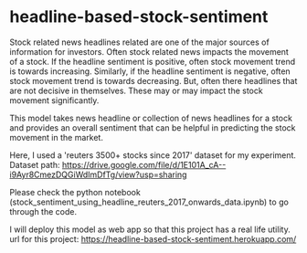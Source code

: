 # headline-based-stock-sentiment

Stock related news headlines related are one of the major sources of information for investors. Often stock related news impacts the movement of a stock. If the headline sentiment is positive, often stock movement trend is towards increasing. Similarly, if the headline sentiment is negative, often stock movement trend is towards decreasing. But, often there headlines that are not decisive in themselves. These may or may impact the stock movement significantly.

This model takes news headline or collection of news headlines for a stock and provides an overall sentiment that can be helpful in predicting the stock movement in the market.

Here, I used a 'reuters 3500+ stocks since 2017' dataset for my experiment. 
Dataset path: https://drive.google.com/file/d/1E101A_cA--i9Ayr8CmezDQGiWdImDfTg/view?usp=sharing

Please check the python notebook (stock_sentiment_using_headline_reuters_2017_onwards_data.ipynb) to go through the code. 

I will deploy this model as web app so that this project has a real life utility. 
url for this project: https://headline-based-stock-sentiment.herokuapp.com/


